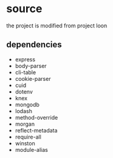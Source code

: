 # source
the project is modified from project loon

## dependencies
- express
- body-parser
- cli-table
- cookie-parser
- cuid
- dotenv
- knex
- mongodb
- lodash
- method-override
- morgan
- reflect-metadata
- require-all
- winston
- module-alias